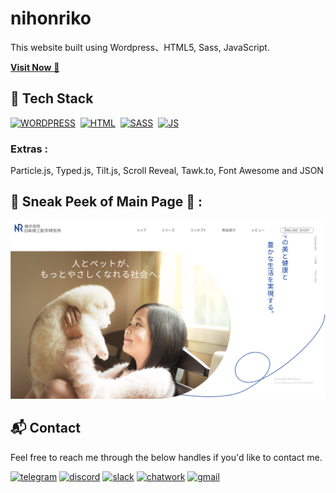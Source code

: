 # nihonriko
This website built using Wordpress、HTML5, Sass, JavaScript.

<a href="" target="_blank">**Visit Now** 🚀</a>


## 📌 Tech Stack
[![WORDPRESS](https://img.shields.io/badge/wordpress-0083b9?style=for-the-badge&logo=wordpress&logoColor=fff)](https://github.com/000jerry000/Portfolio-Website/search?l=php)&nbsp;
[![HTML](https://img.shields.io/badge/html5%20-%23E34F26.svg?&style=for-the-badge&logo=html5&logoColor=white)](https://github.com/000jerry000/Portfolio-Website/search?l=html)&nbsp;
[![SASS](https://img.shields.io/badge/sass-ce6292?style=for-the-badge&logo=sass&logoColor=fff)](https://github.com/000jerry000/Portfolio-Website/search?l=sass)&nbsp;
[![JS](https://img.shields.io/badge/javascript%20-%23323330.svg?&style=for-the-badge&logo=javascript&logoColor=%23F7DF1E)](https://github.com/000jerry000/Portfolio-Website/search?l=javascript)


### Extras : 
Particle.js, Typed.js, Tilt.js, Scroll Reveal, Tawk.to, Font Awesome and JSON

## 📌 Sneak Peek of Main Page 🙈 :
![mockup720](https://github.com/000Jerry000/portfolio/blob/main/assets/images/projects/nihonriko.png)


<h2>📬 Contact</h2>

Feel free to reach me through the below handles if you'd like to contact me.

[![telegram](https://img.shields.io/badge/telegram-139bd5?style=for-the-badge&logo=telegram&logoColor=fff)](https://t.me/tomjerry1024)
[![discord](https://img.shields.io/badge/discord-6854eb?style=for-the-badge&logo=discord&logoColor=white)](https://discord.gg/SpCY5Tvy)
[![slack](https://img.shields.io/badge/slack-521e4e?style=for-the-badge&logo=slack&logoColor=white)](https://jerry-2qp9506.slack.com/archives/C08QNMUKU6S)
[![chatwork](https://img.shields.io/badge/chatwork-131f2e?style=for-the-badge&logo=chatwork&logoColor=white)](https://www.chatwork.com/Web_coding)
[![gmail](https://img.shields.io/badge/gmail-bfe5fd?style=for-the-badge&logo=gmail&logoColor=f44a3c)](https://mail.google.com/mail/u/0/?ogbl#search/in%3Asent+whitewolf961024%40gmail.com)
